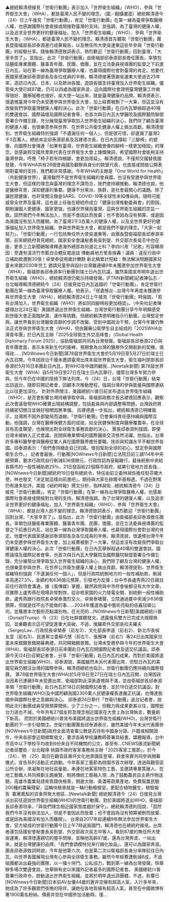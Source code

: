 ▲總統賴清德接見「世衛行動團」表示加入「世界衛生組織」（WHO）、參與「世界衛生大會」（WHA），都是臺灣人民不變的理念。（圖／翻攝畫面）總統賴清德今（24）日上午接見「世衛行動團」，肯定「世衛行動團」在第一線為臺灣爭取醫療人權，也感謝國際社會直接或間接對臺灣的支持。並強調，為了臺灣的健康人權，以及追求全世界更好的健康福祉，加入「世界衛生組織」（WHO）、參與「世界衛生大會」（WHA），都是臺灣人民不變的理念。賴清德首先聽取「世衛行動團」團長暨衛福部長邱泰源進行成果報告，以及無任所大使吳運東這些年參與「世衛行動團」的經驗分享。隨後賴清德致詞表示，熱烈歡迎「世衛行動團」回到臺灣，「大家辛苦了」。並指出，此次「世衛行動團」由衛福部邱泰源部長擔任團長，率領包括醫衛專業團體、醫事青年團、民團、僑團，並在立法委員視導團的監督之下前進日內瓦，站在第一線為臺灣爭取醫療人權，也贏得國際社會對臺灣的肯定。他要代表國家感謝邱泰源部長及各位成員的辛勞。賴清德接著感謝吳運東大使過去25年來，造訪日內瓦、日本，以及歐洲各國，遊說各國支持臺灣加入世界衛生組織。儘管吳大使已經87歲，仍可以四處為國家奔波，這向國際社會證明臺灣健康工作做得很好、醫療服務也很好。吳大使一站出來，就是臺灣健康的品牌。賴清德表示，很遺憾臺灣今年仍未受邀參與世界衛生大會，加上經費被刪了一大筆，但這並沒有改變我們爭取臺灣健康人權的決心。此次「世衛行動團」在日內瓦舉辦超過40場的雙邊會談、國際論壇及國際記者會等，也首次與日內瓦大學醫院及國際醫院聯盟簽署合作備忘錄，充分展現臺灣爭取加入世界衛生組織的決心，我們除了顧及臺灣的健康人權，也很樂意參與世界、在世界公共衛生健康人權上做出貢獻。賴清德提到，世界衛生組織特別強調「不遺漏任何一個人」，但是很可惜，卻遺漏了臺灣2千3百萬人。總統肯定邱泰源部長及呂建德次長，在日內瓦撐起「三腳椅」的塑像，向國際社會傳達「如果有臺灣，世界衛生組織會像四腳椅一樣更加穩固」的理念，並感謝邦交國貝里斯代表在世界衛生大會上慷慨陳詞，希望國際社會能夠支持臺灣參與，呼應「椅子若有四根腳，會更加周延」。賴清德說，不僅邦交國替我國發聲，今年WHA共有26個會員國及觀察員身分的歐盟代表，也直接或間接公開表明對臺灣的支持，我們都非常感謝。今年WHA的主題是「One World for Health」（共創健康世界），臺灣雖然不是世界衛生組織的會員國，也沒有受邀參與世界衛生大會，但這樣的理念與臺灣的理念不謀而合，我們會持續推動。賴清德也說，他是醫療背景，深知健康的重要。健康不分黨派、族群，是社會最關心的議題。除了讓民眾健康，也非常關注像是SARS、COVID-19等全球性未知傳染病，隨時可能威脅全世界及臺灣，這也是上任後在總統府成立「健康台灣推動委員會」的原因，期盼讓國人更健康、國家更強，也讓世界擁抱臺灣，這與世界衛生組織的宗旨一致。固然我們今年無法加入，但是不會因此而放棄；也不會因為沒有預算、或是因為美國沒有加入而離開。為了臺灣2千3百萬人的健康人權，以及全世界更好的健康福祉加入世界衛生組織、參與世界衛生大會，都是我們不變的理念，「大家一起努力」。「世衛行動團」一行包括無任所大使吳運東等，由團長暨衛福部長邱泰源率領，前來總統府晉見總統，國家安全會議秘書長吳釗燮、外交部次長吳志中也在座。更多三立新聞網報導輝達海外總部為何選北士科？李四川用「兒歌」形容曝原因：旁邊有溪流竹市藍白合體反罷座談 傳動員地方里長挨轟！議員：違反行政中立補助款遭刪30億！卓榮泰促用歲計賸餘 新北稱累計短絀：無法解決問題國家兒童未來館2030年完工 邀請兒童參與設計台灣雖連續9年未獲邀參加世界衛生大會（WHA），衛福部長邱泰源率行動團到瑞士日內瓦抗議，雖然美國宣布明年退出世界衛生組織（WHO），總統賴清德仍裁示持續發聲。[FTNN新聞網]記者陳弘志／台北報導賴清德總統今（24）日接見從日內瓦返國的「世衛行動團」，肯定世衛行動團在第一線為臺灣爭取醫療人權。他表示，「很遺憾台...台灣今年再度未獲邀參與世界衛生大會（WHA），總統賴清德24日上午接見「世衛行動團」時強調，「若有台灣加入，世界衛生組織（WHO）將如同四腳椅般更加穩固」。（中央社記者陳婕翎台北24日電）美國將退出世界衛生組織，台灣世衛行動團分享今年明顯感受到世衛大會正面臨財源、運作等挑戰，但總統賴清德明確指示行動團，台灣堅定參與，讓世界看到台灣醫衛貢獻的步調不改變。受到中國政治干預，台灣今年雖仍無法正式參與世界衛生大會（WHA)，但由醫藥公衛學生自主組成的「2025WHA台灣青年團」於日內瓦主辦「2025全球衛生外交高峰會」（Global Health Diplomacy Forum 2025），協助衛福部共同為台灣發聲。衛福部長邱泰源22日與青年團會面，表示未來新生代的接棒，預期會為台灣的醫療外交開創新的契機，值得政......[NOWnews今日新聞]第78屆世界衛生大會於5月19日至5月27日於瑞士日內瓦召開，今年因政治干擾未邀請臺灣出席本屆世界衛生大會，衛生福利部部長邱泰源於5月16日率團赴日內瓦，對WHO及中國罔顧我...[Newtalk新聞] 第78屆世界衛生大會（WHA）自5月19日至27日在瑞士日內瓦舉行，儘管台灣多年努力參與，但今年仍在中國的阻撓下無法列席。今（24）日，台灣「世衛行動團」結束出訪返台，隨即召開記者會，回顧本次推動歷程，強調台灣的參與能量與國際連結比以往更加深化。 針對外界關注，美國總統川普日前宣布退出世界衛生組織（WHO），是否會影響台灣持續爭取參與，衛福部政務次長呂建德回應表示，觀察此次會議發現WHO確實出現結構調整，包括裁員與內部調整等問題，台灣政府將持續密切關注並做好相關因應準備。 呂建德進一步指出，總統賴清德已明確裁示，台灣將不因外部變局而退縮，「世衛行動團」仍會秉持責任感持續與國際互動。他強調，台灣在醫療保健方面的成就，如全民健保制度與醫療覆蓋率，在全球具有高度聲望，也展現出對全球衛生事務貢獻的決心。 團長邱泰源則強調，即便台灣未被納入正式會議，民間與專業領域的國際醫衛交流依然活躍。他指出，台灣許多專科醫學會與醫療從業人員在國際醫界擔任要職，技術與知識水平不輸世界各國。邱泰源表示：「我們會持續走自己的路，懷抱幫助全球的初心，堅定參與國際衛生合作。」 記者會最後，行動團[NOWnews今日新聞]立法院日前三讀114年中央總預算，要求行政院自行刪減636億餘元，行政院認為窒礙難行，最後統刪中央給各縣市的一般性補助款25％，21日發函給22個縣市政府，結果引發地方首長強...[NOWnews今日新聞]總統府19日發布總統令，特任由前立委林昶佐擔任駐芬蘭大使，林也發文「決定就這樣向前進吧」，期待與大家在赫爾辛基相遇，不過在野黨仍有諸多批評。美國《紐約時報》撰文分析，指林昶佐...總統賴清德今（24）日接見「世衛行動團」，肯定「世衛行動團」在第一線為台灣爭取醫療人權，也感謝國際社會直接或間接對台灣的支持。賴清德強調，為了台灣的健康人權，以及追求全世界更好的健康福祉，加入「世界衛生組織」（WHO）、參與「世界衛生大會」（WHA），都是台灣人民不變的理念。賴清德致詞表示，熱烈歡迎「世衛行動團」回到台灣，「大家辛苦了」。並指出，此次「世衛行動團」由衛福部長邱泰源擔任團長，率領包括醫衛專業團體、醫事青年團、民團、僑團，並在立法委員視導團的監督之下前進日內瓦，站在第一線為台灣爭取醫療人權，也贏得國際社會對台灣的肯定。他要代表國家感謝邱泰源部長及各位成員的辛勞。賴清德說，很遺憾台灣今年仍未受邀參與世界衛生大會，加上經費被刪了一大筆，但這並沒有改變我們爭取台灣健康人權的決心。此次「世衛行動團」在日內瓦舉辦超過40場的雙邊會談、國際論壇及國際記者會等，也首次與日內瓦大學醫院及國際醫院聯盟簽署合作備忘錄，充分展現台灣爭取加入世界衛生組織的決心，我們除了顧及台灣的健康人權，也很樂意參與世界、在世界公共衛生健康人權上做出貢獻。賴清德提到，世界衛生組織特別強調「不遺漏任何一個人」，但是行政院統刪地方的一般性補助款，刪減率高達27.3%，金額約有636億元預算，引發地方反彈；台中市長盧秀燕22日親自前往行政院會溝通，據《風傳媒》掌握，雖然政院與中市府會後都沒有大作文章，但實際上盧秀燕在現場非常剽悍，從非核家園的火力發電全開，到統刪一般性補助款，盧秀燕跟行政院長卓榮泰激烈交火，卓榮泰嗆聲，立院通過要中央減少636億預算，但就是找不出不能做的事......2024年獲選為臺中藝術亮點的佶鑫琺瑯公司，並獲邀本次藝術亮點識別物。在光亮的...[NOWnews今日新聞]美國總統川普（DonaldTrump）今（23）日在社群媒體發文，透露俄烏雙方已完成大規模換囚，並樂觀表示這可望促進重大突破。不過，俄羅斯外交部長拉夫羅夫（SergeyLav...行政院長卓榮泰（前左3）、文化部長李遠（前右2）、新北市長侯友宜（前右3）、民進黨立委蘇巧慧（前左1）、張雅琳（前右1）等24日出席國家兒童未來館願景館開幕典禮，共同開箱願景館。台灣未受邀參與今年的世界衛生大會(WHA)，衛福部長邱泰源日前率團赴日內瓦召開國際記者會及遞交抗議函。邱泰源今天(24日)召開記者會，分享「世衛行動團」赴日內瓦的成果。而對於美國將退出世界衛生組織(WHO)，邱泰源說，美國雖然未派代表團出席，但駐日內瓦的美國官員仍關注台灣的國際參與，賴清德總統也指示，世衛行動團仍應持續向國際發聲。 第78屆世界衛生大會(WHA)於5月19日至27日在瑞士日內瓦召開，台灣因政治因素已連續9年未受邀出席，衛福部對此深表遺憾與不滿，並由衛福部長邱泰源率領「世衛行動團」赴日內瓦於18日召開國際記者會，並於19日遞交抗議函，對世界衛生組織(WHO)及中國罔顧我國2300萬人民健康權表達嚴正抗議，也傳達我國參與國際社會之意願與決心。 邱泰源24日舉行「世衛行動團」返台記者會，說明此次行動團成員受限預算關係，少了三分之一，但戰力與成果更甚以往，國際挺台力道也不減，今年共有27個友邦及理念相近國家在大會上為台灣執言，數量創下新高。 而對於美國總統川普宣布美國將退出世界衛生組織(WHO)，台灣世衛行動團的下一步引發關注。世衛行動團團長邱泰源表示，雖然美國今年未派代表團參[NOWnews今日新聞]政府全面清查軍公教是否持有中國身分證、戶籍或相關證件，中央各部會近期頻繁發文，要求各級學校讓教師簽署具結書。媒體報導，台中市高中以下學校平均收到6份來自不同機關的公文，甚至有...CNEWS匯流新聞網記者邱璽臣／台北報導 桃園市政府客家事務局主辦「2025客家工藝節」，於今（24）、明 （25）兩日在觀音區崙坪文化地景園區登場，與會來賓共同參與開幕儀式，宣告系列活動正式啟動。今年客家工藝節為桃園市首次辦理，透過與觀音區公所合辦，來凝聚在地社區量能，串連在地客家特色工藝，並邀請專業策展人、在地工藝職人共同規劃主題展覽，盼將傳統工藝融入現...為了鼓勵農民自主將作物送驗，高雄市農業局請來質譜快檢車，開進大樹、美濃等蔬果產地，免費幫農民驗200種的農藥殘留，這輛快檢車就是一輛行動檢驗室，更配合植物醫生，檢驗報告&nbsp;&nbsp;載著鳳梨的貨車齊聚大樹區...[Newtalk新聞] 總統賴清德今（24）日接見台灣派出前往遊說世界衛生組織(WHO)的世衛行動團。對於美國將退出WHO，衛福部長邱泰源坦承，「與我們理念相近國家態度趨於保守」。總統賴清德則回說，「固然我們今年沒有辦法加入，但是不會因此而放棄；也不會因為沒有預算被刪而放棄、或是因為美國沒有加入而離開」。 台灣自2017年起連續9年無法參加世界衛生大會。官方組成的世衛行動團今日上午7時返抵國門，賴清德也在總統府接見。出席者還包括國安會秘書長吳釗燮、外交部政次吳志中等人。看到87歲的無任所大使吳運東，賴清德還親切的握手問候，並稱他高齡87歲，還為台灣奔波，一站出來，就是台灣健康的品牌，「我們會請模特兒來行銷化妝品」，還可以為國家奔波。 團長邱泰源致詞時說，今年是他第六次、也是第二次以衛福部長身分率隊前往日內瓦，向世界各國展現台灣有心參與全球衛生事務。雖然今年經費遭刪減6成，不過組團都派出最強的團隊，以一擋十拼鬥。公私協力，戰到第一線為台灣發聲。除舉辦多場次雙邊會談，也舉辦有史以來國外記者最多的國際記者會。 美國總統川普簽署行政命令，啟動退出世界衛生組織，並將於明年退出該團體。不過，影響已[NOWnews今日新聞]日本前AV女優44歲的蒼井空擁有超高人氣，入行多年來，她成為了許多觀眾們夜晚的陪伴，讓她在各地皆擁有超高人氣，甚至在中國微博有著1900萬名粉絲。傳蒼井空在中國參加活動時，僅...